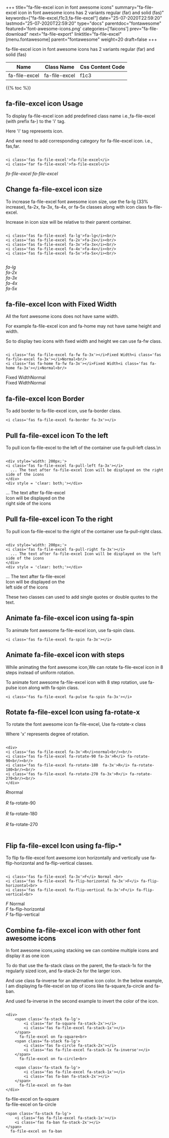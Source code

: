 +++
title="fa-file-excel icon in font awesome icons"
summary="fa-file-excel icon in font awesome icons has 2 variants regular (far) and solid (fas)"
keywords=["fa-file-excel,f1c3,fa-file-excel"]
date="25-07-2020T22:59:20"
lastmod="25-07-2020T22:59:20"
type="docs"
parentdoc="fontawesome"
featured='font-awesome-icons.png'
categories=['faicons']
prev="fa-file-download"
next="fa-file-export"
linktitle="fa-file-excel"
[menu.fontawesome]
parent="fontawesome"
weight=20
draft=false
+++


fa-file-excel icon in font awesome icons has 2 variants regular (far) and solid (fas)

<div class='table-responsive'><table class='table'><thead><tr><th>Name</th><th>Class Name</th><th>Css Content Code</th></tr></thead><tbody><tr><td>fa-file-excel</td><td>fa-file-excel</td><td>f1c3</td></tr></tbody></table></div>


{{% toc %}}


## fa-file-excel icon Usage

To display fa-file-excel icon add predefined class name i.e.,fa-file-excel (with prefix fa-) to the 'i' tag.

Here 'i' tag represents icon.

And we need to add corresponding category for fa-file-excel icon. i.e., fas,far.


```

<i class='fas fa-file-excel'>fa-file-excel</i>
<i class='far fa-file-excel'>fa-file-excel</i>
```

<i class='fas fa-file-excel'>fa-file-excel</i>
<i class='far fa-file-excel'>fa-file-excel</i>




## Change fa-file-excel icon size
To increase fa-file-excel font awesome icon size, use the fa-lg (33% increase), fa-2x, fa-3x, fa-4x, or fa-5x classes along with icon class fa-file-excel.

Increase in icon size will be relative to their parent container. 

```

<i class='fas fa-file-excel fa-lg'>fa-lg</i><br/>
<i class='fas fa-file-excel fa-2x'>fa-2x</i><br/>
<i class='fas fa-file-excel fa-3x'>fa-3x</i><br/>
<i class='fas fa-file-excel fa-4x'>fa-4x</i><br/>
<i class='fas fa-file-excel fa-5x'>fa-5x</i><br/>
            
```

<i class='fas fa-file-excel fa-lg'>fa-lg</i><br/>
<i class='fas fa-file-excel fa-2x'>fa-2x</i><br/>
<i class='fas fa-file-excel fa-3x'>fa-3x</i><br/>
<i class='fas fa-file-excel fa-4x'>fa-4x</i><br/>
<i class='fas fa-file-excel fa-5x'>fa-5x</i><br/>
            



## fa-file-excel Icon with Fixed Width 

All the font awesome icons does not have same width.

For example fa-file-excel icon and fa-home may not have same height and width.

So to display two icons with fixed width and height we can use fa-fw class.


```

<i class='fas fa-file-excel fa-fw fa-3x'></i>Fixed Width<i class='fas fa-file-excel fa-3x'></i>Normal<br/>
<i class='fas fa-home fa-fw fa-3x'></i>Fixed Width<i class='fas fa-home fa-3x'></i>Normal<br/>
```

<i class='fas fa-file-excel fa-fw fa-3x'></i>Fixed Width<i class='fas fa-file-excel fa-3x'></i>Normal<br/>
<i class='fas fa-home fa-fw fa-3x'></i>Fixed Width<i class='fas fa-home fa-3x'></i>Normal<br/>



## fa-file-excel Icon Border 

To add border to fa-file-excel icon, use fa-border class.


```
<i class='fas fa-file-excel fa-border fa-3x'></i>

```
<i class='fas fa-file-excel fa-border fa-3x'></i>





## Pull fa-file-excel icon To the left

To pull icon fa-file-excel to the left of the container use fa-pull-left class.\n

```

<div style='width: 200px;'>
<i class='fas fa-file-excel fa-pull-left fa-3x'></i>
  ... The text after fa-file-excel Icon will be displayed on the right side of the icons
</div>
<div style = 'clear: both;'></div>
```

<div style='width: 200px;'>
<i class='fas fa-file-excel fa-pull-left fa-3x'></i>
  ... The text after fa-file-excel Icon will be displayed on the right side of the icons
</div>
<div style = 'clear: both;'></div>




## Pull fa-file-excel icon To the right
To pull icon fa-file-excel to the right of the container use fa-pull-right class.

```

<div style='width: 200px;'>
<i class='fas fa-file-excel fa-pull-right fa-3x'></i>
  ... The text after fa-file-excel Icon will be displayed on the left side of the icons
</div>
<div style = 'clear: both;'></div>
```

<div style='width: 200px;'>
<i class='fas fa-file-excel fa-pull-right fa-3x'></i>
  ... The text after fa-file-excel Icon will be displayed on the left side of the icons
</div>
<div style = 'clear: both;'></div>

These two classes can used to add single quotes or double quotes to the text.


## Animate fa-file-excel icon using fa-spin
To animate font awesome fa-file-excel icon, use fa-spin class.

```
<i class='fas fa-file-excel fa-spin fa-3x'></i>
```
<i class='fas fa-file-excel fa-spin fa-3x'></i>




## Animate fa-file-excel icon with steps
While animating the font awesome icon,We can rotate fa-file-excel icon in 8 steps instead of uniform rotation.

To animate font awesome fa-file-excel icon with 8 step rotation, use fa-pulse icon along with fa-spin class.


```
<i class='fas fa-file-excel fa-pulse fa-spin fa-3x'></i>

```
<i class='fas fa-file-excel fa-pulse fa-spin fa-3x'></i>





## Rotate fa-file-excel Icon using fa-rotate-x
To rotate the font awesome icon fa-file-excel, Use fa-rotate-x class

Where 'x' represents degree of rotation.


```

<div>
<i class='fas fa-file-excel fa-3x'>R</i>normal<br/><br/>
<i class='fas fa-file-excel fa-rotate-90 fa-3x'>R</i> fa-rotate-90<br/><br/> 
<i class='fas fa-file-excel fa-rotate-180  fa-3x'>R</i> fa-rotate-180<br/><br/> 
<i class='fas fa-file-excel fa-rotate-270 fa-3x'>R</i> fa-rotate-270<br/><br/>
</div>
```

<div>
<i class='fas fa-file-excel fa-3x'>R</i>normal<br/><br/>
<i class='fas fa-file-excel fa-rotate-90 fa-3x'>R</i> fa-rotate-90<br/><br/> 
<i class='fas fa-file-excel fa-rotate-180  fa-3x'>R</i> fa-rotate-180<br/><br/> 
<i class='fas fa-file-excel fa-rotate-270 fa-3x'>R</i> fa-rotate-270<br/><br/>
</div>




## Flip fa-file-excel Icon using fa-flip-*
To flip fa-file-excel font awesome icon horizontally and vertically use fa-flip-horizontal and fa-flip-vertical classes. 

```

<i class='fas fa-file-excel fa-3x'>F</i> Normal <br>
<i class='fas fa-file-excel fa-flip-horizontal fa-3x'>F</i> fa-flip-horizontal<br>
<i class='fas fa-file-excel fa-flip-vertical fa-3x'>F</i> fa-flip-vertical<br>
```

<i class='fas fa-file-excel fa-3x'>F</i> Normal <br>
<i class='fas fa-file-excel fa-flip-horizontal fa-3x'>F</i> fa-flip-horizontal<br>
<i class='fas fa-file-excel fa-flip-vertical fa-3x'>F</i> fa-flip-vertical<br>




## Combine fa-file-excel icon with other font awesome icons
In font awesome icons,using stacking we can combine multiple icons and display it as one icon 

To do that use the fa-stack class on the parent, the fa-stack-1x for the regularly sized icon, and fa-stack-2x for the larger icon.

And use class fa-inverse for an alternative icon color. 
In the below example, I am displaying fa-file-excel on top of icons like fa-square,fa-circle and fa-ban.

And used fa-inverse in the second example to invert the color of the icon.

```

<div>
    <span class='fa-stack fa-lg'>
        <i class='far fa-square fa-stack-2x'></i>
        <i class='fas fa-file-excel fa-stack-1x'></i>
    </span>
      fa-file-excel on fa-square<br>
    <span class='fa-stack fa-lg'>
        <i class='fas fa-circle fa-stack-2x'></i>
        <i class='fas fa-file-excel fa-stack-1x fa-inverse'></i>
    </span>
      fa-file-excel on fa-circle<br>

    <span class='fa-stack fa-lg'>
        <i class='fas fa-file-excel fa-stack-1x'></i>
        <i class='fas fa-ban fa-stack-2x'></i>
    </span>
      fa-file-excel on fa-ban
</div>
```

<div>
    <span class='fa-stack fa-lg'>
        <i class='far fa-square fa-stack-2x'></i>
        <i class='fas fa-file-excel fa-stack-1x'></i>
    </span>
      fa-file-excel on fa-square<br>
    <span class='fa-stack fa-lg'>
        <i class='fas fa-circle fa-stack-2x'></i>
        <i class='fas fa-file-excel fa-stack-1x fa-inverse'></i>
    </span>
      fa-file-excel on fa-circle<br>

    <span class='fa-stack fa-lg'>
        <i class='fas fa-file-excel fa-stack-1x'></i>
        <i class='fas fa-ban fa-stack-2x'></i>
    </span>
      fa-file-excel on fa-ban
</div>






